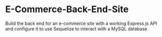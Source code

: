 # E-Commerce-Back-End-Site
Build the back end for an e-commerce site with a working Express.js API and configure it to use Sequelize to interact with a MySQL database

